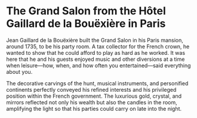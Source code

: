 # The Grand Salon from the Hôtel Gaillard de la Bouëxière in Paris

Jean Gaillard de la Bouëxière built the Grand Salon in his Paris mansion, around 1735, to be his party room. A tax collector for the French crown, he wanted to show that he could afford to play as hard as he worked. It was here that he and his guests enjoyed music and other diversions at a time when leisure—how, when, and how often you entertained—said everything about you.<span class="Apple-converted-space"> </span>

The decorative carvings of the hunt, musical instruments, and personified continents perfectly conveyed his refined interests and his privileged position within the French government. The luxurious gold, crystal, and mirrors reflected not only his wealth but also the candles in the room, amplifying the light so that his parties could carry on late into the night. <span class="Apple-converted-space"> </span>


